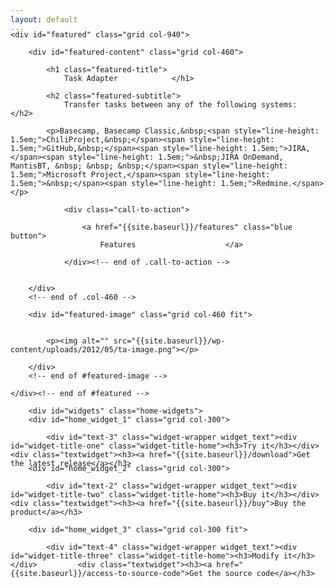 ```yaml
---
layout: default
---
```


<div id="wrapper" style=" background-color: transparent;
    border: none;
    margin: -20px 0px;
    padding: 0;
">

	<div id="featured" class="grid col-940">

		<div id="featured-content" class="grid col-460">

			<h1 class="featured-title">
				Task Adapter			</h1>

			<h2 class="featured-subtitle">
				Transfer tasks between any of the following systems:			</h2>

			<p>Basecamp, Basecamp Classic,&nbsp;<span style="line-height: 1.5em;">ChiliProject,&nbsp;</span><span style="line-height: 1.5em;">GitHub,&nbsp;</span><span style="line-height: 1.5em;">JIRA,</span><span style="line-height: 1.5em;">&nbsp;JIRA OnDemand, MantisBT, &nbsp; &nbsp; &nbsp;</span><span style="line-height: 1.5em;">Microsoft Project,</span><span style="line-height: 1.5em;">&nbsp;</span><span style="line-height: 1.5em;">Redmine.</span></p>

				<div class="call-to-action">

					<a href="{{site.baseurl}}/features" class="blue button">
						Features					</a>

				</div><!-- end of .call-to-action -->

			
		</div>
		<!-- end of .col-460 -->

		<div id="featured-image" class="grid col-460 fit">

			
			<p><img alt="" src="{{site.baseurl}}/wp-content/uploads/2012/05/ta-image.png"></p>

		</div>
		<!-- end of #featured-image -->

	</div><!-- end of #featured -->

		<div id="widgets" class="home-widgets">
		<div id="home_widget_1" class="grid col-300">
			
			<div id="text-3" class="widget-wrapper widget_text"><div id="widget-title-one" class="widget-title-home"><h3>Try it</h3></div>			<div class="textwidget"><h3><a href="{{site.baseurl}}/download">Get the latest release</a></h3>
</div>
		</div>
					</div>
		<!-- end of .col-300 -->

		<div id="home_widget_2" class="grid col-300">
			
			<div id="text-2" class="widget-wrapper widget_text"><div id="widget-title-two" class="widget-title-home"><h3>Buy it</h3></div>			<div class="textwidget"><h3><a href="{{site.baseurl}}/buy">Buy the product</a></h3>
</div>
		</div>
					</div>
		<!-- end of .col-300 -->

		<div id="home_widget_3" class="grid col-300 fit">
			
			<div id="text-4" class="widget-wrapper widget_text"><div id="widget-title-three" class="widget-title-home"><h3>Modify it</h3></div>			<div class="textwidget"><h3><a href="{{site.baseurl}}/access-to-source-code">Get the source code</a></h3>
</div>
		</div>
					</div>
		<!-- end of .col-300 fit -->
	</div><!-- end of #widgets -->
</div>
